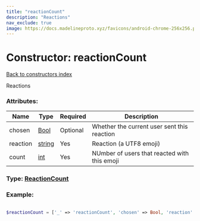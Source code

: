```yaml
---
title: "reactionCount"
description: "Reactions"
nav_exclude: true
image: https://docs.madelineproto.xyz/favicons/android-chrome-256x256.png
---
```

# Constructor: reactionCount  
[Back to constructors index](/API_docs/constructors/index.html)



Reactions

### Attributes:

| Name     |    Type       | Required | Description |
|----------|---------------|----------|-------------|
|chosen|[Bool](/API_docs/types/Bool.html) | Optional|Whether the current user sent this reaction|
|reaction|[string](/API_docs/types/string.html) | Yes|Reaction (a UTF8 emoji)|
|count|[int](/API_docs/types/int.html) | Yes|NUmber of users that reacted with this emoji|



### Type: [ReactionCount](/API_docs/types/ReactionCount.html)


### Example:

```php

$reactionCount = ['_' => 'reactionCount', 'chosen' => Bool, 'reaction' => 'string', 'count' => int];
```  
